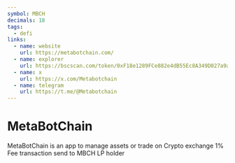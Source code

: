 ```yaml
---
symbol: MBCH
decimals: 18
tags:
  - defi
links:
  - name: website
    url: https://metabotchain.com/
  - name: explorer
    url: https://bscscan.com/token/0xF18e1289FCe882e4dB55Ec8A349D027a9a5B3169
  - name: x
    url: https://x.com/Metabotchain
  - name: telegram
    url: https://t.me/@Metabotchain
---
```


# MetaBotChain

MetaBotChain is an app to manage assets or trade on Crypto exchange 1% Fee transaction send to MBCH LP holder
